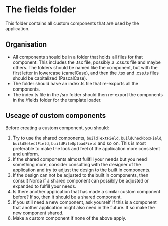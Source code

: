 # The fields folder

This folder contains all custom components that are used by the application.

## Organisation

- All components should be in a folder that holds all files for that component. This includes the .tsx file, possibly a .css.ts file and maybe others.
  The folders should be named like the component, but with the first letter in lowercase (camelCase), and then the .tsx and .css.ts files should be capitalized (PascalCase).
- The folder should have an index.ts file that re-exports all the components.
- The index.ts file in the /src folder should then re-export the components in the /fields folder for the template loader.

## Useage of custom components

Before creating a custom component, you should:

1. Try to use the shared components, `buildTextField`, `buildCheckboxField`, `buildSelectField`, `buildFileUploadField` and so on. This is most preferable to make the look and feel of the application more consistent and uniform.
2. If the shared components almost fullfill your needs but you need something more, consider consulting with the designer of the application and try to adjust the design to the built in components.
3. If the design can not be adjusted to the built in components, then consult Norda if a shared component can possibly be adjusted or expanded to fulfill your needs.
4. Is there another application that has made a similar custom component before? If so, then it should be a shared component.
5. If you still need a new component, ask yourself if this is a component that another application might also need in the future. If so make the new component shared.
6. Make a custom component if none of the above apply.
